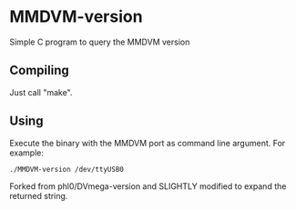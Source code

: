 # MMDVM-version
Simple C program to query the MMDVM version

## Compiling

Just call "make".

## Using

Execute the binary with the MMDVM port as command line argument. For example:

```
./MMDVM-version /dev/ttyUSB0
```
Forked from phl0/DVmega-version and SLIGHTLY modified to expand the returned string.

